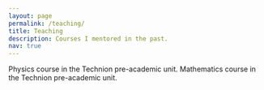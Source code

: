 ```yaml
---
layout: page
permalink: /teaching/
title: Teaching
description: Courses I mentored in the past.
nav: true
---
```


Physics course in the Technion pre-academic unit.
Mathematics course in the Technion pre-academic unit.
